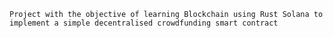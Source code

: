 `Project with the objective of learning Blockchain using Rust Solana to implement a simple decentralised crowdfunding smart contract`